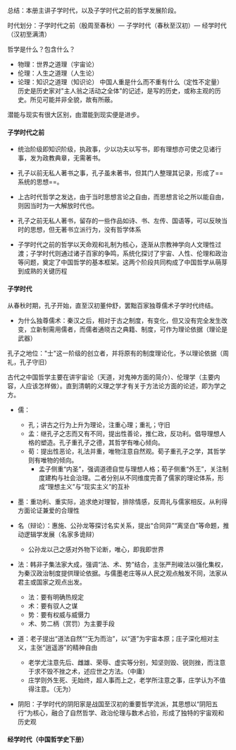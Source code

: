 总结：本册主讲子学时代，以及子学时代之前的哲学发展阶段。

时代划分：子学时代之前（殷周至春秋）— 子学时代（春秋至汉初）— 经学时代（汉初至满清）

哲学是什么？包含什么？
- 物理：世界之道理（宇宙论）
- 伦理：人生之道理（人生论）
- 论理：知识之道理（知识论）
中国人重是什么而不重有什么（定性不定量）
历史是历史家对"主人翁之活动之全体"的记述，是写的历史，或称主观的历史。所见可能并非全貌，故有所蔽。

潜能与现实有很大区别，由潜能到现实便是进步。

#### 子学时代之前
- 统治阶级即知识阶级，执政事，少以功夫以写书，即有理想亦可使之见诸行事，发为政教典章，无需著书。
- 孔子以前无私人著书之事，孔子虽未著书，但其门人整理其记录，形成了==系统的思想==。
- 上古时代哲学之发达，由于当时思想言论之自由，而思想言论之所以能自由，则因当时为一大解放时代也。
- 孔子之前无私人著书，留存的一些作品如诗、书、左传、国语等，可以反映当时的思想，但无著书立派行为，没有哲学体系

- 子学时代之前的哲学以天命观和礼制为核心，逐渐从宗教神学向人文理性过渡；子学时代则通过诸子百家的争鸣，系统化探讨了宇宙、人性、伦理和政治等问题，奠定了中国哲学的基本框架。这两个阶段共同构成了中国哲学从萌芽到成熟的关键历程

#### 子学时代
从春秋时期，孔子开始，直至汉初董仲舒，罢黜百家独尊儒术子学时代终结。
- 为什么独尊儒术：秦汉之后，相对于古之制度，有变化，但又没有完全发生改变，立新制需用儒者，而儒者通晓古之典籍、制度，可作为理论依据（理论是武器）

孔子之地位："士"这一阶级的创立者，并将原有的制度理论化，予以理论依据（周礼，孔子守旧）

古代之中国哲学主要在讲宇宙论（天道，对鬼神方面的简介）、伦理学（主要内容，人应该怎样做）。直到清朝的义理之学才有关于方法论方面的论述，即为学之方。

- 儒：
	- 孔；讲古之行为上升为理论，注重心理；重礼；守旧
	- 孟：继孔子之志而又有不同，提出性善论，推仁政，反功利。倡导理想人格的塑造。孔子重孔子之德，其哲学有唯心倾向。
	- 荀：提出性恶论，礼法并重，唯物注意自然观。荀子重孔子之学，其哲学则有唯物的倾向。
		- 孟子侧重“内圣”，强调道德自觉与理想人格；荀子侧重“外王”，关注制度建构与社会治理。二者分别从不同维度完善了儒家的理论体系，形成“理想主义”与“现实主义”的互补

- 墨：重功利、重实际，追求绝对理智，排除情感，反周礼与儒家相反。从利得方面论证兼爱的合理性

- 名（辩论）：惠施、公孙龙等探讨名实关系，提出“合同异”“离坚白”等命题，推动逻辑学发展（名家多诡辩）
	- 公孙龙以己之感对外物下论断，唯心，即我即世界

- 法：韩非子集法家大成，强调“法、术、势”结合，主张严刑峻法以强化集权，为秦汉政治制度提供理论依据。与儒墨老庄等从人民之观点触发不同，法家从君主或国家之观点出发。
	- 法：要有明确热规定
	- 术：要有驭人之谋
	- 势：要有权威与威慑力
	- 术、势二柄（赏罚）为主要手段

- 道：老子提出“道法自然”“无为而治”，以“道”为宇宙本原；庄子深化相对主义，主张“逍遥游”的精神自由
	- 老学尤注意先后、雌雄、荣辱、虚实等分别，知坚则毁、锐则挫，而注意于求不毁不挫之术，述应世之方法。（中庸）
	- 庄学则外生死、无始终，超人事而上之，老学所注意之事，庄学认为不值得注意。（无为）

- 阴阳：子学时代的阴阳家是战国至汉初的重要哲学流派，其思想以“阴阳五行”为核心，融合了自然哲学、政治伦理与数术占验，形成了独特的宇宙观和历史观
#### 经学时代（中国哲学史下册）


